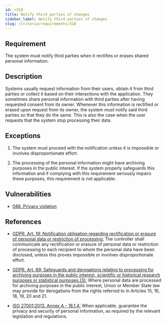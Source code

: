 ```yaml
---
id: r318
title: Notify third parties of changes
sidebar_label: Notify third parties of changes
slug: /criteria/requirements/318
---
```


## Requirement

The system must notify third parties
when it rectifies or erases shared personal information.

## Description

Systems usually request information
from their users,
obtain it from third parties
or collect it based on their interactions
with the application.
They sometimes share personal information
with third parties
after having requested consent from its owner.
Whenever this information is rectified
or erased upon request from its owner,
the system must notify
said third parties
so that they do the same.
This is also the case
when the user requests
that the system stop processing their data.

## Exceptions

1. The system must proceed
with the notification unless it is impossible
or involves disproportionate effort.

1. The processing of the personal
information might have archiving purposes
in the public interest.
If the system properly safeguards this information
and if complying with this requirement
seriously impairs these purposes,
this requirement is not applicable.

## Vulnerabilities

- [088. Privacy violation](/criteria/vulnerabilities/088)

## References

- [GDPR. Art. 19: Notification obligation regarding rectification or erasure of personal data or restriction of processing:](https://gdpr-info.eu/art-19-gdpr/)
The controller
shall communicate any rectification
or erasure of personal data
or restriction of processing to each recipient
to whom the personal data have been disclosed,
unless this proves impossible
or involves disproportionate effort.

- [GDPR. Art. 89: Safeguards and derogations relating to processing for archiving purposes in the public interest, scientific or historical research purposes or statistical purposes.(3):](https://gdpr-info.eu/art-89-gdpr/)
Where personal data
are processed for archiving purposes
in the public interest,
Union or Member State law
may provide for derogations
from the rights referred
to in Articles 15, 16, 18, 19, 20 and 21.

- [ISO 27001:2013. Annex A - 18.1.4:](https://www.iso.org/obp/ui/#iso:std:54534:en)
When applicable,
guarantee the privacy and security
of personal information,
as required by the relevant legislation
and regulations.

